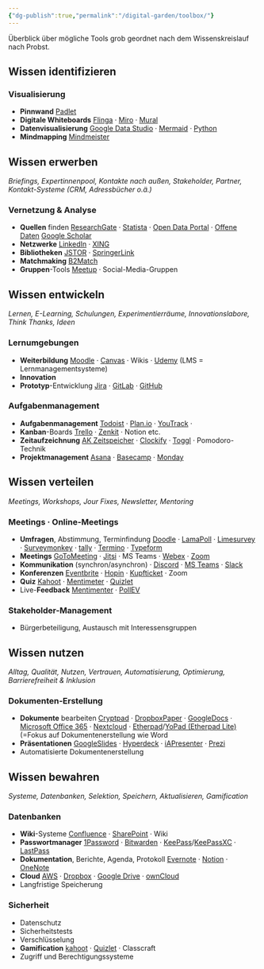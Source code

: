 ```yaml
---
{"dg-publish":true,"permalink":"/digital-garden/toolbox/"}
---
```


Überblick über mögliche Tools grob geordnet nach dem Wissenskreislauf nach Probst.

## Wissen identifizieren

### Visualisierung

- **Pinnwand** [Padlet](https://padlet.com/)
- **Digitale Whiteboards** [Flinga](https://flinga.fi/) &middot; [Miro](https://miro.com/) &middot; [Mural](https://www.mural.co/)
- **Datenvisualisierung** [Google Data Studio](https://lookerstudio.google.com/overview) &middot; [Mermaid](https://mermaid.js.org/) &middot; [Python](https://www.python.org/)
- **Mindmapping** [Mindmeister](https://www.mindmeister.com/de)


## Wissen erwerben

_Briefings, Expertinnenpool, Kontakte nach außen, Stakeholder, Partner, Kontakt-Systeme (CRM, Adressbücher o.ä.)_

### Vernetzung & Analyse

- **Quellen** finden [ResearchGate](https://www.researchgate.net/) &middot; [Statista](https://statista.com/) &middot; [Open Data Portal](https://www.opendataportal.at/) &middot; [Offene Daten](https://www.data.gv.at/) [Google Scholar](https://scholar.google.com/)
- **Netzwerke** [LinkedIn](https://www.linkedin.com/) &middot; [XING](https://www.xing.com/)
- **Bibliotheken** [JSTOR](https://www.jstor.org/) &middot; [SpringerLink](https://link.springer.com/)
- **Matchmaking** [B2Match](https://www.b2match.com/de)
- **Gruppen**-Tools [Meetup](https://www.meetup.com/) &middot; Social-Media-Gruppen


## Wissen entwickeln

_Lernen, E-Learning, Schulungen, Experimentierräume, Innovationslabore, Think Thanks, Ideen_

### Lernumgebungen

 -  **Weiterbildung** [Moodle](https://www.instructure.com/canvas) &middot; [Canvas](https://www.instructure.com/canvas) &middot; Wikis &middot; [Udemy](https://www.udemy.com/) (LMS = Lernmanagementsysteme)
-  **Innovation**
-  **Prototyp**-Entwicklung [Jira](https://jira.atlassian.com/) &middot; [GitLab](https://about.gitlab.com/) &middot; [GitHub](https://github.com/)

### Aufgabenmanagement

-  **Aufgabenmanagement** [Todoist](https://www.todoist.com/) &middot; [Plan.io](https://plan.io/) &middot; [YouTrack](https://www.jetbrains.com/de-de/youtrack/) &middot; 
-  **Kanban**-Boards [Trello](https://trello.com/de) &middot; [Zenkit](https://zenkit.com/de/) &middot; Notion etc.
-  **Zeitaufzeichnung** [AK Zeitspeicher](https://ak-zeitspeicher.at/frontend/#/login) &middot; [Clockify](https://clockify.me/de/) &middot; [Toggl](https://toggl.com/) &middot; Pomodoro-Technik
-  **Projektmanagement** [Asana](https://asana.com/de) &middot; [Basecamp](https://basecamp.com/) &middot; [Monday](https://monday.com/)


## Wissen verteilen

_Meetings, Workshops, Jour Fixes, Newsletter, Mentoring_

### Meetings &middot; Online-Meetings

-  **Umfragen**, Abstimmung, Terminfindung [Doodle](https://doodle.com/de/) &middot; [LamaPoll](https://www.lamapoll.de/) &middot; [Limesurvey](https://www.limesurvey.org/de) &middot; [Surveymonkey](https://de.surveymonkey.com/) &middot; [tally](https://tally.so/) &middot; [Termino](https://www.termino.gv.at/) &middot; [Typeform](https://www.typeform.com/) 
-  **Meetings**  [GoToMeeting](https://www.goto.com/meeting) &middot; [Jitsi](https://jitsi.org/) &middot; MS Teams &middot; [Webex](https://www.webex.com/de/index.html) &middot; [Zoom](https://zoom.us/myhome) 
- **Kommunikation** (synchron/asynchron) &middot; [Discord](https://discord.com/) &middot; [MS Teams](https://www.microsoft.com/de-at/microsoft-teams/log-in) &middot; [Slack](https://slack.com/) 
-  **Konferenzen** [Eventbrite](https://www.eventbrite.at/) &middot; [Hopin](https://hopin.com/) &middot; [Kupfticket](https://kupfticket.com/en) &middot; Zoom
-  **Quiz** [Kahoot](https://kahoot.it/) &middot; [Mentimeter](https://www.mentimeter.com/) &middot; [Quizlet](https://quizlet.com/de)
-  Live-**Feedback** [Mentimenter](https://www.mentimeter.com/) &middot; [PollEV](https://pollev.com/home)

### Stakeholder-Management

-  Bürgerbeteiligung, Austausch mit Interessensgruppen


## Wissen nutzen

_Alltag, Qualität, Nutzen, Vertrauen, Automatisierung, Optimierung, Barrierefreiheit & Inklusion_

### Dokumenten-Erstellung

-  **Dokumente** bearbeiten [Cryptpad](https://cryptpad.fr/) &middot; [DropboxPaper](https://www.dropbox.com/paper/home) &middot;  [GoogleDocs](https://docs.google.com/) &middot; [Microsoft Office 365](https://www.office.com/) &middot;  [Nextcloud](https://nextcloud.com/de/) &middot; [Etherpad](https://etherpad.org/)/[YoPad (Etherpad Lite)](https://yopad.eu/) (=Fokus auf Dokumentenerstellung wie Word
-  **Präsentationen** [GoogleSlides](https://docs.google.com/presentatio) &middot;  [Hyperdeck](https://hyperdeck.io/) &middot; [iAPresenter](https://ia.net/presenter) &middot; [Prezi](https://prezi.com/de/) 
-  Automatisierte Dokumentenerstellung


## Wissen bewahren

_Systeme, Datenbanken, Selektion, Speichern, Aktualisieren, Gamification_

### Datenbanken

-  **Wiki**-Systeme [Confluence](https://www.atlassian.com/de/software/confluence) &middot; [SharePoint](https://www.microsoft.com/de-at/microsoft-365/sharepoint/collaboration) &middot; Wiki
-  **Passwortmanager** [1Password](https://1password.com/) &middot; [Bitwarden](https://bitwarden.com/) &middot; [KeePass](https://keepass.info/)/[KeePassXC](https://keepassxc.org/) &middot; [LastPass](https://www.lastpass.com/) 
-  **Dokumentation**, Berichte, Agenda, Protokoll [Evernote](https://evernote.com/de-de) &middot; [Notion](https://www.notion.com/) &middot; [OneNote](https://www.onenote.com/) 
-  **Cloud** [AWS](https://aws.amazon.com/) &middot; [Dropbox](https://www.dropbox.com/home) &middot; [Google Drive](https://drive.google.com/) &middot; [ownCloud](https://owncloud.com/de/)
-  Langfristige Speicherung

### Sicherheit

-  Datenschutz
-  Sicherheitstests
-  Verschlüsselung
-  **Gamification** [kahoot](https://kahoot.it/) &middot; [Quizlet](https://quizlet.com/gb) &middot; Classcraft
-  Zugriff und Berechtigungssysteme